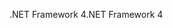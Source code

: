 <span data-ttu-id="89e01-101">.NET Framework 4</span><span class="sxs-lookup"><span data-stu-id="89e01-101">.NET Framework 4</span></span>